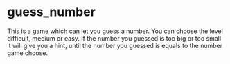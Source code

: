 # guess_number
This is a game which can let you guess a number. You can choose the level difficult, medium or easy. If the number you guessed is too big or too small it will give you a hint, until the number you guessed is equals to the number game choose.
